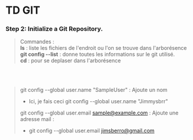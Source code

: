# TD GIT

### Step 2: Initialize a Git Repository.

> Commandes : \
> **ls** : liste les fichiers de l'endroit ou l'on se trouve dans l'arborésence 
> <br>
> **git config --list** : donne toutes les informations sur le git utilisé. 
> <br>
> **cd** : pour se deplaser dans l'arborésence

<br>
<br>

>  git config --global user.name "SampleUser" : Ajoute un nom 
> * Ici, je fais ceci git config --global user.name "Jimmysbrr"
>
> git config --global user.email sample@example.com : Ajoute une adresse mail : 
> * git config --global user.email jimsberro@gmail.com
> 